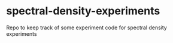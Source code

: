 # spectral-density-experiments

Repo to keep track of some experiment code for spectral density experiments
